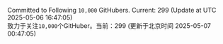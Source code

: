 Committed to Following `10,000` GitHubers. Current: <!-- FOLLOWING_COUNT -->299<!-- FOLLOWING_COUNT --> (Update at UTC <!-- LAST_UPDATED -->2025-05-06 16:47:05<!-- LAST_UPDATED -->)<br>
致力于关注`10,000`个GitHuber。当前：<!-- FOLLOWING_COUNT -->299<!-- FOLLOWING_COUNT --> (更新于北京时间 <!-- LAST_UPDATED_CST -->2025-05-07 00:47:05<!-- LAST_UPDATED_CST -->)
